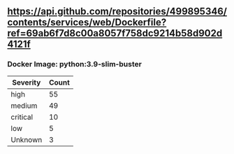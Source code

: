 ## https://api.github.com/repositories/499895346/contents/services/web/Dockerfile?ref=69ab6f7d8c00a8057f758dc9214b58d902d4121f

### Docker Image: python:3.9-slim-buster
| Severity | Count |
|----------|-------|
| high | 55 |
| medium | 49 |
| critical | 10 |
| low | 5 |
| Unknown | 3 |